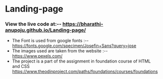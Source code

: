 # Landing-page
### View the live code at:-- https://bharathi-anupoju.github.io/Landing-page/
* The Font is used from google fonts :--  https://fonts.google.com/specimen/Josefin+Sans?query=jose
* The images used are taken from the website :-- https://www.pexels.com/
* The project is a part of the assignment in foundation course of HTML and CSS https://www.theodinproject.com/paths/foundations/courses/foundations
